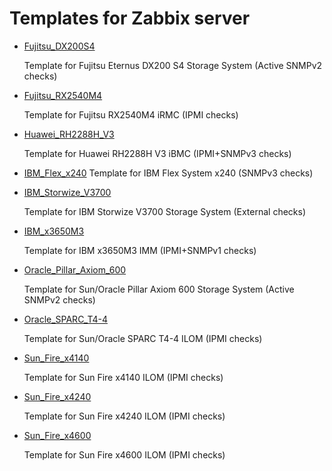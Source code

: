 # Templates for Zabbix server

* [Fujitsu_DX200S4](https://github.com/nsprng/zabbix-templates/tree/master/Fujitsu_DX200S4)

  Template for Fujitsu Eternus DX200 S4 Storage System (Active SNMPv2 checks)

* [Fujitsu_RX2540M4](https://github.com/nsprng/zabbix-templates/tree/master/Fujitsu_RX2540M4)

  Template for Fujitsu RX2540M4 iRMC (IPMI checks)

* [Huawei_RH2288H_V3](https://github.com/nsprng/zabbix-templates/tree/master/Huawei_RH2288H_V3)

  Template for Huawei RH2288H V3 iBMC (IPMI+SNMPv3 checks)

* [IBM_Flex_x240](https://github.com/nsprng/zabbix-templates/tree/master/IBM_Flex_x240)
  Template for IBM Flex System x240 (SNMPv3 checks)

* [IBM_Storwize_V3700](https://github.com/nsprng/zabbix-templates/tree/master/IBM_Storwize_V3700)

  Template for IBM Storwize V3700 Storage System (External checks)

* [IBM_x3650M3](https://github.com/nsprng/zabbix-templates/tree/master/IBM_x3650M3)

  Template for IBM x3650M3 IMM (IPMI+SNMPv1 checks)

* [Oracle_Pillar_Axiom_600](https://github.com/nsprng/zabbix-templates/tree/master/Oracle_Pillar_Axiom_600)

  Template for Sun/Oracle Pillar Axiom 600 Storage System (Active SNMPv2 checks)

* [Oracle_SPARC_T4-4](https://github.com/nsprng/zabbix-templates/tree/master/Oracle_SPARC_T4-4)

  Template for Sun/Oracle SPARC T4-4 ILOM (IPMI checks)

* [Sun_Fire_x4140](https://github.com/nsprng/zabbix-templates/tree/master/Sun_Fire_x4140)

  Template for Sun Fire x4140 ILOM (IPMI checks)

* [Sun_Fire_x4240](https://github.com/nsprng/zabbix-templates/tree/master/Sun_Fire_x4240)

  Template for Sun Fire x4240 ILOM (IPMI checks)

* [Sun_Fire_x4600](https://github.com/nsprng/zabbix-templates/tree/master/Sun_Fire_x4600)

  Template for Sun Fire x4600 ILOM (IPMI checks)
